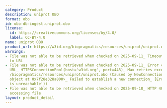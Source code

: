 ```yaml
---
category: Product
description: uniprot OBO
format: obo
id: obo-db-ingest.uniprot.obo
license:
  id: https://creativecommons.org/licenses/by/4.0/
  label: CC-BY-4.0
name: uniprot OBO
product_url: https://w3id.org/biopragmatics/resources/uniprot/uniprot.obo
warnings:
- File was not able to be retrieved when checked on 2025-09-11_ Timeout connecting
  to URL
- File was not able to be retrieved when checked on 2025-09-11_ Error connecting to
  URL_ HTTPSConnectionPool(host='w3id.org', port=443)_ Max retries exceeded with url_
  /biopragmatics/resources/uniprot/uniprot.obo (Caused by NewConnectionError('<urllib3.connection.HTTPSConnection
  object at 0x7f28e328a800>_ Failed to establish a new connection_ [Errno 101] Network
  is unreachable'))
- File was not able to be retrieved when checked on 2025-09-10_ HTTP 404 error when
  accessing file
layout: product_detail
---
```

